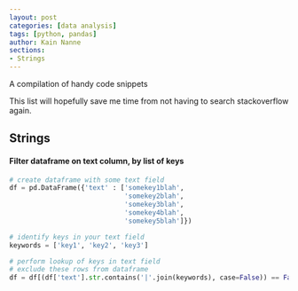 ```yaml
---
layout: post
categories: [data analysis]
tags: [python, pandas]
author: Kain Nanne
sections:
- Strings
---
```


A compilation of handy code snippets  

<!-- excerpt separator -->

This list will hopefully save me time from not having to search stackoverflow again.

<div class="heading" id="strings"></div>

## Strings

#### Filter dataframe on text column, by list of keys

```Python
# create dataframe with some text field
df = pd.DataFrame({'text' : ['somekey1blah',
                             'somekey2blah',
                             'somekey3blah',
                             'somekey4blah',
                             'somekey5blah']})

# identify keys in your text field
keywords = ['key1', 'key2', 'key3']

# perform lookup of keys in text field
# exclude these rows from dataframe
df = df[(df['text'].str.contains('|'.join(keywords), case=False)) == False]
```
